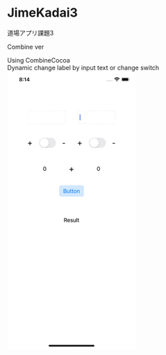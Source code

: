 # JimeKadai3
道場アプリ課題3

Combine ver

Using CombineCocoa\
Dynamic change label by input text or change switch\
![](https://github.com/haji44/JimeKadai3/blob/main/Simulator%20Screen%20Recording%20-%20iPhone%2012%20-%202022-03-16%20at%2020.14.26.gif)


